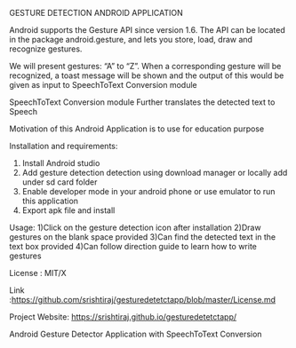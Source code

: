 GESTURE DETECTION ANDROID APPLICATION

Android supports the Gesture API since version 1.6. The API can be located in the package android.gesture, and lets you store, load, draw and recognize gestures. 

We will present gestures: “A” to “Z”. When a corresponding gesture will be recognized, a toast message will be shown and the output of this would be given as input to SpeechToText Conversion module 

SpeechToText Conversion module Further translates the detected text to Speech

Motivation of this Android Application is to use for education purpose

Installation and requirements:
  1) Install Android studio 
  2) Add gesture detection detection using download manager or locally add under sd card folder
  3) Enable developer mode in your android phone or use emulator to run this application
  4) Export apk file and install

Usage:
  1)Click on the gesture detection icon after installation 
  2)Draw gestures on the blank space provided
  3)Can find the detected text in the text box provided
  4)Can follow direction guide to learn how to write gestures

License : MIT/X 

Link :https://github.com/srishtiraj/gesturedetetctapp/blob/master/License.md 

Project Website: https://srishtiraj.github.io/gesturedetetctapp/

Android Gesture Detector Application with SpeechToText Conversion
